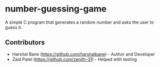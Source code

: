 # number-guessing-game
A simple C program that generates a random number and asks the user to guess it.
## Contributors

- Harshal Bane (https://github.com/harshalbane) - Author and Developer
- Zaid Patel (https://github.com/zenith-31) - Helped with testing
